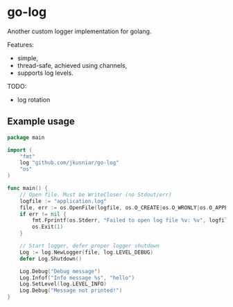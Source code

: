 # go-log
Another custom logger implementation for golang.

Features:

* simple,
* thread-safe, achieved using channels,
* supports log levels.

TODO:

* log rotation

## Example usage

```go
package main

import (
	"fmt"
	log "github.com/jkusniar/go-log"
	"os"
)

func main() {
	// Open file. Must be WriteCloser (no Stdout/err)
	logfile := "application.log"
	file, err := os.OpenFile(logfile, os.O_CREATE|os.O_WRONLY|os.O_APPEND, 0666)
	if err != nil {
		fmt.Fprintf(os.Stderr, "Failed to open log file %v: %v", logfile, err)
		os.Exit(1)
	}

	// Start logger, defer proper logger shutdown
	Log := log.NewLogger(file, log.LEVEL_DEBUG)
	defer Log.Shutdown()

	Log.Debug("Debug message")
	Log.Infof("Info message %s", "hello")
	Log.SetLevel(log.LEVEL_INFO)
	Log.Debug("Message not printed!")
}
```
